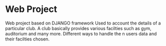 # Web Project
Web project based on DJANGO framework
Used to account the details of a particular club. A club basically provides various facilties such as gym, auditorium and many more. Different ways to handle the n users data and their facilties chosen.

